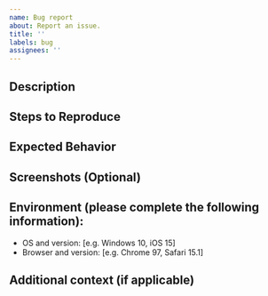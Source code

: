 ```yaml
---
name: Bug report
about: Report an issue.
title: ''
labels: bug
assignees: ''
---
```


## Description



## Steps to Reproduce



## Expected Behavior



## Screenshots (Optional)



## Environment (please complete the following information):

- OS and version: [e.g. Windows 10, iOS 15]
- Browser and version: [e.g. Chrome 97, Safari 15.1]

## Additional context (if applicable)

